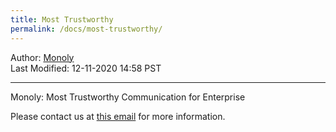```yaml
---
title: Most Trustworthy
permalink: /docs/most-trustworthy/
---
```

Author: <a href="mailto:admin@monoly.com">Monoly</a>
<br>
Last Modified: 12-11-2020 14:58 PST
<br>

----
Monoly: Most Trustworthy Communication for Enterprise

Please contact us at <a href="mailto:admin@monoly.com">this email</a> for more information. 